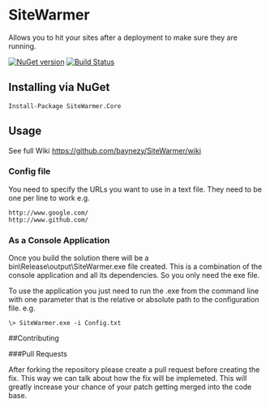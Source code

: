 # SiteWarmer

Allows you to hit your sites after a deployment to make sure they are running.

[![NuGet version](https://badge.fury.io/nu/SiteWarmer.Core.svg)](http://badge.fury.io/nu/SiteWarmer.Core) [![Build Status](https://ci.appveyor.com/api/projects/status/y46qd4btxsnklicp?svg=true)](https://ci.appveyor.com/project/baynezy/sitewarmer)


## Installing via NuGet

    Install-Package SiteWarmer.Core

## Usage

See full Wiki https://github.com/baynezy/SiteWarmer/wiki

### Config file

You need to specify the URLs you want to use in a text file. They need to be one per line to work
e.g.

    http://www.google.com/
    http://www.github.com/

### As a Console Application

Once you build the solution there will be a bin\Release\output\SiteWarmer.exe file created. This is a combination of the console application and all its dependencies. So you only need the exe file.

To use the application you just need to run the .exe from the command line with one parameter that is the relative or absolute path to the configuration file.
e.g.

    \> SiteWarmer.exe -i Config.txt
	
##Contributing

###Pull Requests

After forking the repository please create a pull request before creating the fix. This way we can talk about how the fix will be implemeted. This will greatly increase your chance of your patch getting merged into the code base.
